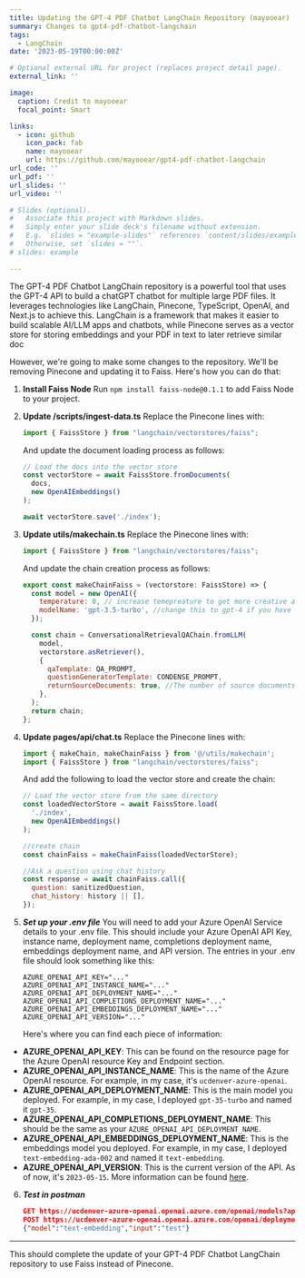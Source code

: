 ```yaml
---
title: Updating the GPT-4 PDF Chatbot LangChain Repository (mayooear)
summary: Changes to gpt4-pdf-chatbot-langchain
tags:
  - LangChain
date: '2023-05-19T00:00:00Z'

# Optional external URL for project (replaces project detail page).
external_link: ''

image:
  caption: Credit to mayooear
  focal_point: Smart

links:
  - icon: github
    icon_pack: fab
    name: mayooear
    url: https://github.com/mayooear/gpt4-pdf-chatbot-langchain
url_code: ''
url_pdf: ''
url_slides: ''
url_video: ''

# Slides (optional).
#   Associate this project with Markdown slides.
#   Simply enter your slide deck's filename without extension.
#   E.g. `slides = "example-slides"` references `content/slides/example-slides.md`.
#   Otherwise, set `slides = ""`.
# slides: example

---
```


The GPT-4 PDF Chatbot LangChain repository is a powerful tool that uses the GPT-4 API to build a chatGPT chatbot for multiple large PDF files. It leverages technologies like LangChain, Pinecone, TypeScript, OpenAI, and Next.js to achieve this. LangChain is a framework that makes it easier to build scalable AI/LLM apps and chatbots, while Pinecone serves as a vector store for storing embeddings and your PDF in text to later retrieve similar doc

However, we're going to make some changes to the repository. We'll be removing Pinecone and updating it to Faiss. Here's how you can do that:

1. **Install Faiss Node**
   Run `npm install faiss-node@0.1.1` to add Faiss Node to your project.

2. **Update /scripts/ingest-data.ts**
   Replace the Pinecone lines with:
   ```javascript
   import { FaissStore } from "langchain/vectorstores/faiss";
   ```
   And update the document loading process as follows:
   ```javascript
   // Load the docs into the vector store
   const vectorStore = await FaissStore.fromDocuments(
     docs,
     new OpenAIEmbeddings()
   );

   await vectorStore.save('./index');
   ```

3. **Update utils/makechain.ts**
   Replace the Pinecone lines with:
   ```javascript
   import { FaissStore } from "langchain/vectorstores/faiss";
   ```
   And update the chain creation process as follows:
   ```javascript
   export const makeChainFaiss = (vectorstore: FaissStore) => {
     const model = new OpenAI({
       temperature: 0, // increase temepreature to get more creative answers
       modelName: 'gpt-3.5-turbo', //change this to gpt-4 if you have access
     });

     const chain = ConversationalRetrievalQAChain.fromLLM(
       model,
       vectorstore.asRetriever(),
       {
         qaTemplate: QA_PROMPT,
         questionGeneratorTemplate: CONDENSE_PROMPT,
         returnSourceDocuments: true, //The number of source documents returned is 4 by default
       },
     );
     return chain;
   };
   ```

4. **Update pages/api/chat.ts**
   Replace the Pinecone lines with:
   ```javascript
   import { makeChain, makeChainFaiss } from '@/utils/makechain';
   import { FaissStore } from "langchain/vectorstores/faiss";
   ```
   And add the following to load the vector store and create the chain:
   ```javascript
   // Load the vector store from the same directory
   const loadedVectorStore = await FaissStore.load(
     './index',
     new OpenAIEmbeddings()
   );

   //create chain
   const chainFaiss = makeChainFaiss(loadedVectorStore);

   //Ask a question using chat history
   const response = await chainFaiss.call({
     question: sanitizedQuestion,
     chat_history: history || [],
   });
   ```

5. ***Set up your .env file***
    You will need to add your Azure OpenAI Service details to your .env file. This should include your Azure OpenAI API Key, instance name, deployment name, completions deployment name, embeddings deployment name, and API version. The entries in your .env file should look something like this:

    ```
    AZURE_OPENAI_API_KEY="..."
    AZURE_OPENAI_API_INSTANCE_NAME="..."
    AZURE_OPENAI_API_DEPLOYMENT_NAME="..."
    AZURE_OPENAI_API_COMPLETIONS_DEPLOYMENT_NAME="..."
    AZURE_OPENAI_API_EMBEDDINGS_DEPLOYMENT_NAME="..."
    AZURE_OPENAI_API_VERSION="..."
    ```
    
    Here's where you can find each piece of information:

  - **AZURE_OPENAI_API_KEY**: This can be found on the resource page for the Azure OpenAI resource Key and Endpoint section.
  - **AZURE_OPENAI_API_INSTANCE_NAME**: This is the name of the Azure OpenAI resource. For example, in my case, it's `ucdenver-azure-openai`.
  - **AZURE_OPENAI_API_DEPLOYMENT_NAME**: This is the main model you deployed. For example, in my case, I deployed `gpt-35-turbo` and named it `gpt-35`.
  - **AZURE_OPENAI_API_COMPLETIONS_DEPLOYMENT_NAME**: This should be the same as your `AZURE_OPENAI_API_DEPLOYMENT_NAME`.
  - **AZURE_OPENAI_API_EMBEDDINGS_DEPLOYMENT_NAME**: This is the embeddings model you deployed. For example, in my case, I deployed `text-embedding-ada-002` and named it `text-embedding`.
  - **AZURE_OPENAI_API_VERSION**: This is the current version of the API. As of now, it's `2023-05-15`. More information can be found [here](https://learn.microsoft.com/en-us/azure/cognitive-services/openai/reference).

6. ***Test in postman***

    ```json
    GET https://ucdenver-azure-openai.openai.azure.com/openai/models?api-version=2023-05-15 this will give you models and capabilities - remember to set the api-key
    POST https://ucdenver-azure-openai.openai.azure.com/openai/deployments/text-embedding/embeddings?api-version=2023-05-15 this will give you the embeddings
    {"model":"text-embedding","input":"test"}
    ```

---
This should complete the update of your GPT-4 PDF Chatbot LangChain repository to use Faiss instead of Pinecone.
